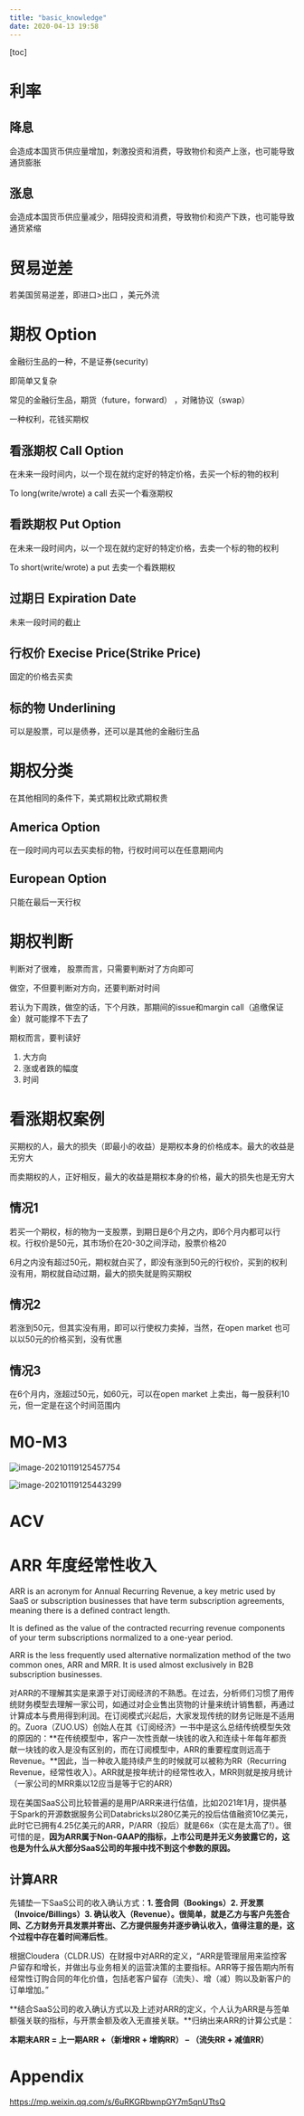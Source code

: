 ```yaml
---
title: "basic_knowledge"
date: 2020-04-13 19:58
---
```

[toc]









# 利率

## 降息

会造成本国货币供应量增加，刺激投资和消费，导致物价和资产上涨，也可能导致通货膨胀

## 涨息

会造成本国货币供应量减少，阻碍投资和消费，导致物价和资产下跌，也可能导致通货紧缩



# 贸易逆差

若美国贸易逆差，即进口>出口 ，美元外流





# 期权 Option

金融衍生品的一种，不是证券(security)

即简单又复杂



常见的金融衍生品，期货（future，forward） ，对赌协议（swap）



一种权利，花钱买期权





## 看涨期权 Call Option

在未来一段时间内，以一个现在就约定好的特定价格，去买一个标的物的权利

To long(write/wrote) a call 去买一个看涨期权



## 看跌期权 Put Option

在未来一段时间内，以一个现在就约定好的特定价格，去卖一个标的物的权利

To short(write/wrote) a put  去卖一个看跌期权





## 过期日 Expiration Date 

未来一段时间的截止



## 行权价 Execise Price(Strike Price)

固定的价格去买卖



## 标的物 Underlining

可以是股票，可以是债券，还可以是其他的金融衍生品



# 期权分类

在其他相同的条件下，美式期权比欧式期权贵



## America Option 

在一段时间内可以去买卖标的物，行权时间可以在任意期间内





## European Option

只能在最后一天行权





# 期权判断

判断对了很难， 股票而言，只需要判断对了方向即可

做空，不但要判断对方向，还要判断对时间

若认为下周跌，做空的话，下个月跌，那期间的issue和margin call（追缴保证金）就可能撑不下去了



期权而言，要判读好

1. 大方向
2. 涨或者跌的幅度
3. 时间



# 看涨期权案例

买期权的人，最大的损失（即最小的收益）是期权本身的价格成本。最大的收益是无穷大

而卖期权的人，正好相反，最大的收益是期权本身的价格，最大的损失也是无穷大

## 情况1

若买一个期权，标的物为一支股票，到期日是6个月之内，即6个月内都可以行权。行权价是50元，其市场价在20-30之间浮动，股票价格20

6月之内没有超过50元，期权就白买了，即没有涨到50元的行权价，买到的权利没有用，期权就自动过期，最大的损失就是购买期权

## 情况2

若涨到50元，但其实没有用，即可以行使权力卖掉，当然，在open market 也可以以50元的价格买到，没有优惠

## 情况3

在6个月内，涨超过50元，如60元，可以在open market 上卖出，每一股获利10元，但一定是在这个时间范围内









# M0-M3

![image-20210119125457754](basic_knowledge.assets/image-20210119125457754.png)



![image-20210119125443299](basic_knowledge.assets/image-20210119125443299.png)









# ACV



# ARR 年度经常性收入

ARR is an acronym for Annual Recurring Revenue, a key metric used by SaaS or subscription businesses that have term subscription agreements, meaning there is a defined contract length. 

It is defined as the value of the contracted recurring revenue components of your term subscriptions normalized to a one-year period. 

ARR is the less frequently used alternative normalization method of the two common ones, ARR and MRR. It is used almost exclusively in B2B subscription businesses.



对ARR的不理解其实是来源于对订阅经济的不熟悉。在过去，分析师们习惯了用传统财务模型去理解一家公司，如通过对企业售出货物的计量来统计销售额，再通过计算成本与费用得到利润。在订阅模式兴起后，大家发现传统的财务记账是不适用的。Zuora（ZUO.US）创始人在其《订阅经济》一书中是这么总结传统模型失效的原因的：**在传统模型中，客户一次性贡献一块钱的收入和连续十年每年都贡献一块钱的收入是没有区别的，而在订阅模型中，ARR的重要程度则远高于Revenue。**因此，当一种收入能持续产生的时候就可以被称为RR（Recurring Revenue，经常性收入）。ARR就是按年统计的经常性收入，MRR则就是按月统计（一家公司的MRR乘以12应当是等于它的ARR）

现在美国SaaS公司比较普遍的是用P/ARR来进行估值，比如2021年1月，提供基于Spark的开源数据服务公司Databricks以280亿美元的投后估值融资10亿美元，此时它已拥有4.25亿美元的ARR，P/ARR（投后）就是66x（实在是太高了!）。很可惜的是，**因为ARR属于Non-GAAP的指标，上市公司是并无义务披露它的，这也是为什么从大部分SaaS公司的年报中找不到这个参数的原因。**



## 计算ARR

先铺垫一下SaaS公司的收入确认方式：**1. 签合同（Bookings）2. 开发票（Invoice/Billings）3. 确认收入（Revenue）。**很简单，就是乙方与客户先签合同、乙方财务开具发票并寄出、乙方提供服务并逐步确认收入，值得注意的是，这个过程中存在着**时间滞后性**。

 

根据Cloudera（CLDR.US）在财报中对ARR的定义，“ARR是管理层用来监控客户留存和增长，并做出与业务相关的运营决策的主要指标。ARR等于报告期内所有经常性订购合同的年化价值，包括老客户留存（流失）、增（减）购以及新客户的订单增加。”

 

**结合SaaS公司的收入确认方式以及上述对ARR的定义，个人认为ARR是与签单额强关联的指标，与开票金额及收入无直接关联。**归纳出来ARR的计算公式是：

 

**本期末ARR = 上一期ARR +（新增RR + 增购RR） – （流失RR + 减值RR）**



# Appendix

https://mp.weixin.qq.com/s/6uRKGRbwnpGY7m5qnUTtsQ

